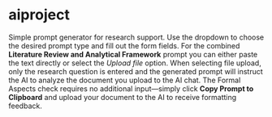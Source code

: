 # aiproject

Simple prompt generator for research support. Use the dropdown to choose the
desired prompt type and fill out the form fields. For the combined **Literature
Review and Analytical Framework** prompt you can either paste the text directly
or select the *Upload file* option. When selecting file upload, only the research question is entered and the generated prompt will instruct the AI to analyze the document you upload to the AI chat.
The Formal Aspects check requires no additional input—simply click **Copy Prompt to Clipboard** and upload your document to the AI to receive formatting feedback.

